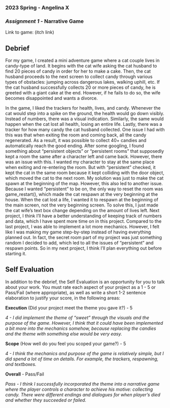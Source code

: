 ### **2023 Spring** - Angelina X
### *Assignment 1* - Narrative Game
Link to game: (itch link)


## **Debrief**
For my game, I created a mini adventure game where a cat couple lives in candy-type of land. It begins with the cat wife asking the cat husband to find 20 pieces of candy in order for her to make a cake. Then, the cat husband proceeds to the next screen to collect candy through various types of obstacles: jumping across dangerous lakes, walking uphill, etc. If the cat husband successfully collects 20 or more pieces of candy, he is greeted with a giant cake at the end. However, if he fails to do so, the wife becomes disappointed and wants a divorce. 

In the game, I liked the trackers for health, lives, and candy. Whenever the cat would step into a spike on the ground, the health would go down visibly. Instead of numbers, there was a visual indication. Similarly, the same would happen when the cat lost all health, losing an entire life. Lastly, there was a tracker for how many candy the cat husband collected. One issue I had with this was that when exiting the room and coming back, all the candy regenerated. As a result, it was possible to collect 40+ candies and automatically reach the good ending. After some googling, I found something about “persistent objects” or “persistent rooms” that supposedly kept a room the same after a character left and came back. However, there was an issue with this. I wanted my character to stay at the same place when exiting and re-entering the room. But with “persistent” checked, it kept the cat in the same room because it kept colliding with the door object, which moved the cat to the next room. My solution was just to make the cat spawn at the beginning of the map. However, this also led to another issue. Because I wanted “persistent” to be on, the only way to reset the room was game_restart(), which made the cat respawn at the very beginning at the house. When the cat lost a life, I wanted it to respawn at the beginning of the main screen, not the very beginning screen. To solve this, I just made the cat wife’s text box change depending on the amount of lives left. 
Next project, I think I’ll have a better understanding of keeping track of numbers and data, which I have spent more time on in this project. Compared to the last project, I was able to implement a lot more mechanics. However, I felt like I was making my game step-by-step instead of having everything planned out. In fact, the secret room part of my project was just something random I decided to add, which led to all the issues of “persistent” and respawn points. So in my next project, I think I’ll plan everything out before starting it.



## **Self Evaluation**
In addition to the debrief, the Self Evaluation is an opportunity for you to talk about your work. You must rate each aspect of your project as a 1 - 5 or Pass/Fail (where appropriate), as well as write a short 1-2 sentence elaboration to justify your score, in the following areas:


**Execution** (Did your project meet the theme you gave it?) - 5

*4 - I did implement the theme of “sweet” through the visuals and the purpose of the game. However, I think that it could have been implemented a bit more into the mechanics somehow, because replacing the candies and the theme with something else would be very easy.*


**Scope** (How well do you feel you scoped your game?) - 5


*4 - I think the mechanics and purpose of the game is relatively simple, but I did spend a lot of time on details. For example, the trackers, respawning, and textboxes.*


**Overall** - Pass/Fail


*Pass - I think I successfully incorporated the theme into a narrative game where the player controls a character to achieve his motive: collecting candy. There were different endings and dialogues for when player’s died and whether they succeeded or failed.*


